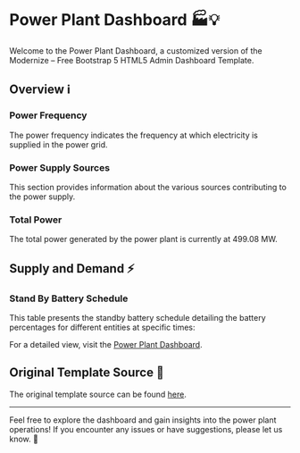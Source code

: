 # Power Plant Dashboard 🏭💡

Welcome to the Power Plant Dashboard, a customized version of the Modernize – Free Bootstrap 5 HTML5 Admin Dashboard Template.

## Overview ℹ️

### Power Frequency
The power frequency indicates the frequency at which electricity is supplied in the power grid.

### Power Supply Sources
This section provides information about the various sources contributing to the power supply.

### Total Power
The total power generated by the power plant is currently at 499.08 MW.

## Supply and Demand ⚡

### Stand By Battery Schedule
This table presents the standby battery schedule detailing the battery percentages for different entities at specific times:

For a detailed view, visit the [Power Plant Dashboard](https://codexsl.online/Power-Plant/index.html).

## Original Template Source 📄

The original template source can be found [here](https://themewagon.com/themes/modernize/).

---
Feel free to explore the dashboard and gain insights into the power plant operations! If you encounter any issues or have suggestions, please let us know. 🚀
